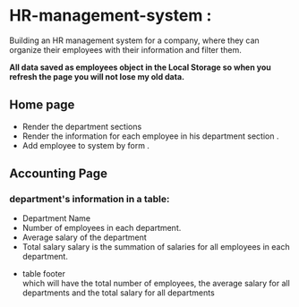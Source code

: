 # HR-management-system :

Building an HR management system for a company, where they can organize their employees with their information and filter them.


 **All data saved as employees object in the Local Storage so when you refresh the page you will not lose my old data.**
 
 ## Home page
- Render the department sections 
- Render the information for each employee in his department section  .
- Add employee to system by form . 


## Accounting Page


 ### department's information in a table:

- Department Name
- Number of employees in each department.
- Average salary of the department
- Total salary  salary is the summation of salaries for all employees in each department.  

 * table footer  
   which will have the total number of employees, the average salary for all departments and the total salary for all departments
  

